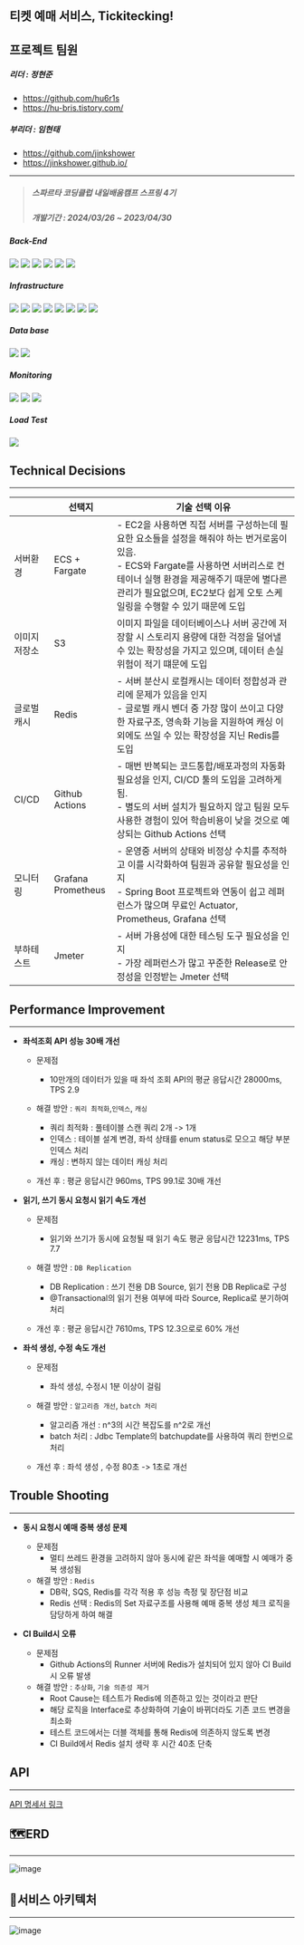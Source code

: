티켓 예매 서비스, Tickitecking!
---

## 프로젝트 팀원

##### 리더 : 정현준

* https://github.com/hu6r1s
* https://hu-bris.tistory.com/

##### 부리더 : 임현태

* https://github.com/jinkshower
* https://jinkshower.github.io/

---

> ##### 스파르타 코딩클럽 내일배움캠프 스프링 4기
> ##### 개발기간 : 2024/03/26 ~ 2023/04/30

##### Back-End

<img src="https://img.shields.io/badge/Java-61DAFB?style=for-the-badge&logo=java&logoColor=black">  <img src="https://img.shields.io/badge/gitHub-'181717'?style=for-the-badge&logo=gitHub&logoColor=white">    <img src="https://img.shields.io/badge/git-F05032?style=for-the-badge&logo=git&logoColor=white">    <img src="https://img.shields.io/badge/Spring-6DB33F?style=for-the-badge&logo=Spring&logoColor=white">    <img src="https://img.shields.io/badge/SpringBoot-6DB33F?style=for-the-badge&logo=SpringBoot&logoColor=white">    <img src="https://img.shields.io/badge/gradle-2088FF?style=for-the-badge&logo=gradle&logoColor=white">

##### Infrastructure

<img src="https://img.shields.io/badge/githubactions-2088FF?style=for-the-badge&logo=githubactions&logoColor=white">    <img src="https://img.shields.io/badge/Docker-2496ED?style=for-the-badge&logo=Docker&logoColor=white">  <img src="https://img.shields.io/badge/aws ECR-DC322D?style=for-the-badge&logo=aws&logoColor=white">    <img src="https://img.shields.io/badge/AWS ECS Fargate-632.svg?&style=for-the-badge&logo=jmeter&logoColor=white">    <img src="https://img.shields.io/badge/AWS EC2-232.svg?&style=for-the-badge&logo=jmeter&logoColor=white">    <img src="https://img.shields.io/badge/AWS RDS-1032.svg?&style=for-the-badge&logo=jmeter&logoColor=white">    <img src="https://img.shields.io/badge/AWS Elasticache-132.svg?&style=for-the-badge&logo=jmeter&logoColor=white">    <img src="https://img.shields.io/badge/AWS S3-932.svg?&style=for-the-badge&logo=jmeter&logoColor=white">  


##### Data base

<img src="https://img.shields.io/badge/MySql-4479A1?style=for-the-badge&logo=MySql&logoColor=white">    <img src="https://img.shields.io/badge/Redis-DC382D?style=for-the-badge&logo=Redis&logoColor=white">

##### Monitoring

<img src="https://img.shields.io/badge/actuator-262.svg?&style=for-the-badge&logo=jmeter&logoColor=white">    <img src="https://img.shields.io/badge/prometheus-332.svg?&style=for-the-badge&logo=jmeter&logoColor=white">    <img src="https://img.shields.io/badge/Grafana-832.svg?&style=for-the-badge&logo=jmeter&logoColor=white">    

##### Load Test

<img src="https://img.shields.io/badge/jmeter-232.svg?&style=for-the-badge&logo=jmeter&logoColor=white">

## Technical Decisions

---

|         | 선택지                       | 기술 선택 이유                                                                                                                                                    |
| ------- | ------------------------- | ----------------------------------------------------------------------------------------------------------------------------------------------------------- |
| 서버환경    | ECS + Fargate             | - EC2을 사용하면 직접 서버를 구성하는데 필요한 요소들을 설정을 해줘야 하는 번거로움이 있음.<br>- ECS와 Fargate를 사용하면 서버리스로 컨테이너 실행 환경을 제공해주기 때문에 별다른 관리가 필요없으며, EC2보다 쉽게 오토 스케일링을 수행할 수 있기 때문에 도입 |
| 이미지 저장소 | S3                        | 이미지 파일을 데이터베이스나 서버 공간에 저장할 시 스토리지 용량에 대한 걱정을 덜어낼 수 있는 확장성을 가지고 있으며, 데이터 손실 위험이 적기 떄문에 도입                                                                    |
| 글로벌 캐시  | Redis                     | - 서버 분산시 로컬캐시는 데이터 정합성과 관리에 문제가 있음을 인지<br>- 글로벌 캐시 벤더 중 가장 많이 쓰이고 다양한 자료구조, 영속화 기능을 지원하여 캐싱 이외에도 쓰일 수 있는 확장성을 지닌 Redis를 도입                                  |
| CI/CD   | Github Actions            | - 매번 반복되는 코드통합/배포과정의 자동화 필요성을 인지, CI/CD 툴의 도입을 고려하게 됨.<br>- 별도의 서버 설치가 필요하지 않고 팀원 모두 사용한 경험이 있어 학습비용이 낮을 것으로 예상되는 Github Actions 선택                         |
| 모니터링    | Grafana<br>Prometheus<br> | - 운영중 서버의 상태와 비정상 수치를 추적하고 이를 시각화하여 팀원과 공유할 필요성을 인지<br>- Spring Boot 프로젝트와 연동이 쉽고 레퍼런스가 많으며 무료인 Actuator, Prometheus, Grafana 선택<br>                        |
| 부하테스트   | Jmeter                    | - 서버 가용성에 대한 테스팅 도구 필요성을 인지<br>- 가장 레퍼런스가 많고 꾸준한 Release로 안정성을 인정받는 Jmeter 선택                                                                               |

## **Performance Improvement**

---

- **좌석조회 API 성능 30배 개선**
    -  문제점
        - 10만개의 데이터가 있을 때 좌석 조회 API의 평균 응답시간 28000ms, TPS 2.9  
       
    - 해결 방안 :  `쿼리 최적화`,`인덱스`, `캐싱`
        - 쿼리 최적화 : 풀테이블 스캔 쿼리 2개 -> 1개
        - 인덱스 : 테이블 설계 변경, 좌석 상태를 enum status로 모으고 해당 부분 인덱스 처리
        - 캐싱 : 변하지 않는 데이터 캐싱 처리
    - 개선 후 : 평균 응답시간 960ms, TPS 99.1로 30배 개선


- **읽기, 쓰기 동시 요청시 읽기 속도 개선**
    -  문제점
        - 읽기와 쓰기가 동시에 요청될 때 읽기 속도 평균 응답시간 12231ms, TPS 7.7

    - 해결 방안 :  `DB Replication`
        - DB Replication : 쓰기 전용 DB Source, 읽기 전용 DB Replica로 구성
        - @Transactional의 읽기 전용 여부에 따라 Source, Replica로 분기하여 처리
    - 개선 후 : 평균 응답시간 7610ms, TPS 12.3으로로 60% 개선


- **좌석 생성, 수정 속도 개선**
    -  문제점
        - 좌석 생성, 수정시 1분 이상이 걸림

    - 해결 방안 :  `알고리즘 개선`, `batch 처리`
        - 알고리즘 개선 : n^3의 시간 복잡도를 n^2로 개선
        - batch 처리 : Jdbc Template의 batchupdate를 사용하여 쿼리 한번으로 처리 
    - 개선 후 : 좌석 생성 , 수정 80초 -> 1초로 개선

## **Trouble Shooting**

---

- **동시 요청시 예매 중복 생성 문제**
    - 문제점
        - 멀티 쓰레드 환경을 고려하지 않아 동시에 같은 좌석을 예매할 시 예매가 중복 생성됨
    - 해결 방안 :  `Redis`
        - DB락, SQS, Redis를 각각 적용 후 성능 측정 및 장단점 비교
        - Redis 선택 :  Redis의 Set 자료구조를 사용해 예매 중복 생성 체크 로직을 담당하게 하여 해결


- **CI Build시 오류**
    - 문제점
        - Github Actions의 Runner 서버에 Redis가 설치되어 있지 않아 CI Build시 오류 발생
    - 해결 방안 : `추상화`, `기술 의존성 제거`
        - Root Cause는 테스트가 Redis에 의존하고 있는 것이라고 판단
        - 해당 로직을 Interface로 추상화하여 기술이 바뀌더라도 기존 코드 변경을 최소화
        - 테스트 코드에서는 더블 객체를 통해 Redis에 의존하지 않도록 변경 
        - CI Build에서 Redis 설치 생략 후 시간 40초 단축

## API

---

[API 명세서 링크](https://www.notion.so/teamsparta/83ae30a7b10a47438af40aaf7b190b3c?v=8e7002a52899442781b78544c2338cb2&pvs=4)

## 🗺️ERD

---

![image](https://github.com/lay-down-coding/tickitecking/assets/67190090/242fc7c8-fc01-4096-b97b-8a1afe41514c)

## 🧭서비스 아키텍처

---

![image](https://github.com/jinkshower/jinkshower.github.io/assets/135244018/1e1fc70c-6434-4a78-84eb-aca5c0b507c8)

